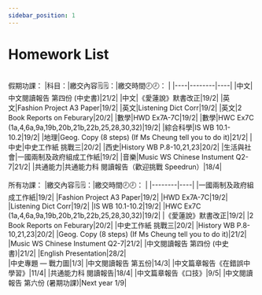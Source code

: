 ```yaml
---
sidebar_position: 1
---
```


# Homework List
<br/>假期功課：
|科目：|繳交內容🗒️🗒️：|繳交時間🕗🕗： |
|----|--------|----|
|中文|中文閱讀報告 第四份 (中史書)|21/2|
|中文|《愛蓮說》默書改正|19/2|
|英文|Fashion Project A3 Paper|19/2|
|英文|Listening Dict Corr|19/2|
|英文|2 Book Reports on Feburary|20/2|
|數學|HWD Ex7A-7C|19/2|
|數學|HWC Ex7C (1a,4,6a,9a,19b,20b,21b,22b,25,28,30,32)|19/2|
|綜合科學|IS WB 10.1-10.2|19/2|
|地理|Geog. Copy (8 steps) (If Ms Cheung tell you to do it)|21/2|
|中史|中史工作紙 挑戰三|20/2|
|西史|History WB P.8-10,21,23|20/2|
|生活與社會|一國兩制及政府組成工作紙|19/2|
|音樂|Music WS Chinese Instument Q2-7|21/2|
|共通能力|共通能力科 閱讀報告（歡迎挑戰 Speedrun）|18/4|
<br/>
<br/>所有功課：
|繳交內容🗒️🗒️：|繳交時間🕗🕗： |
|--------|----|
|一國兩制及政府組成工作紙|19/2|
|Fashion Project A3 Paper|19/2|
|HWD Ex7A-7C|19/2|
|Listening Dict Corr|19/2|
|IS WB 10.1-10.2|19/2|
|HWC Ex7C (1a,4,6a,9a,19b,20b,21b,22b,25,28,30,32)|19/2|
|《愛蓮說》默書改正|19/2|
|2 Book Reports on Feburary|20/2|
|中史工作紙 挑戰三|20/2|
|History WB P.8-10,21,23|20/2|
|Geog. Copy (8 steps) (If Ms Cheung tell you to do it)|21/2|
|Music WS Chinese Instument Q2-7|21/2|
|中文閱讀報告 第四份 (中史書)|21/2|
|English Presentation|28/2|  
|中史專題 — 戰力圖|1/3|
|中文閱讀報告 第五份|14/3|
|中文篇章報告《在錯誤中學習》|11/4|
|共通能力科 閱讀報告|18/4|
|中文篇章報告《口技》|9/5|
|中文閱讀報告 第六份 (暑期功課)|Next year 1/9|